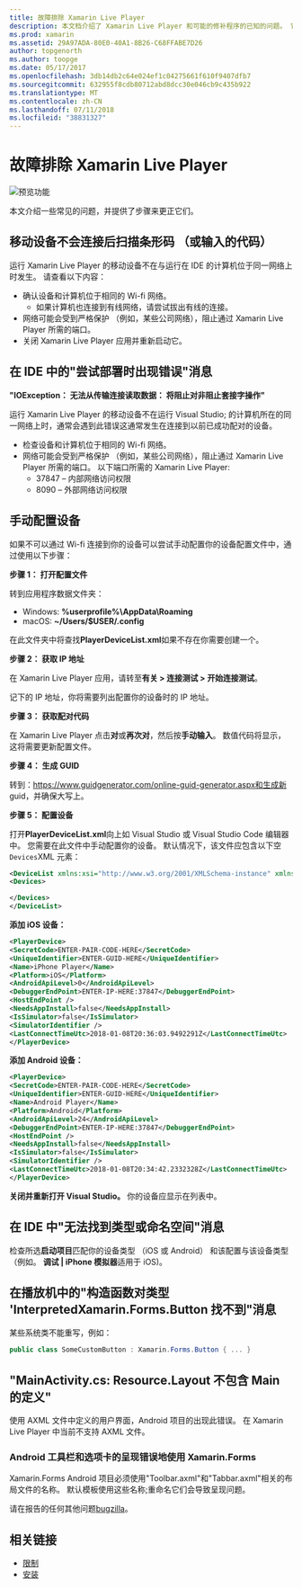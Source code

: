 ```yaml
---
title: 故障排除 Xamarin Live Player
description: 本文档介绍了 Xamarin Live Player 和可能的修补程序的已知的问题。 它讨论了连接问题、 配置问题和详细信息。
ms.prod: xamarin
ms.assetid: 29A97ADA-80E0-40A1-8B26-C68FFABE7D26
author: topgenorth
ms.author: toopge
ms.date: 05/17/2017
ms.openlocfilehash: 3db14db2c64e024ef1c04275661f610f9407dfb7
ms.sourcegitcommit: 632955f8cdb80712abd8dcc30e046cb9c435b922
ms.translationtype: MT
ms.contentlocale: zh-CN
ms.lasthandoff: 07/11/2018
ms.locfileid: "38831327"
---
```

# <a name="troubleshooting-xamarin-live-player"></a>故障排除 Xamarin Live Player

![预览功能](~/media/shared/preview.png)

本文介绍一些常见的问题，并提供了步骤来更正它们。

## <a name="mobile-device-does-not-connect-after-scanning-barcode-or-entering-code"></a>移动设备不会连接后扫描条形码 （或输入的代码）

运行 Xamarin Live Player 的移动设备不在与运行在 IDE 的计算机位于同一网络上时发生。 请查看以下内容：

- 确认设备和计算机位于相同的 Wi-fi 网络。
  - 如果计算机也连接到有线网络，请尝试拔出有线的连接。
- 网络可能会受到严格保护 （例如，某些公司网络），阻止通过 Xamarin Live Player 所需的端口。
- 关闭 Xamarin Live Player 应用并重新启动它。

## <a name="error-while-trying-to-deploy-message-in-ide"></a>在 IDE 中的"尝试部署时出现错误"消息

**"IOException： 无法从传输连接读取数据： 将阻止对非阻止套接字操作"**

运行 Xamarin Live Player 的移动设备不在运行 Visual Studio; 的计算机所在的同一网络上时，通常会遇到此错误这通常发生在连接到以前已成功配对的设备。

* 检查设备和计算机位于相同的 Wi-fi 网络。
* 网络可能会受到严格保护 （例如，某些公司网络），阻止通过 Xamarin Live Player 所需的端口。 以下端口所需的 Xamarin Live Player:
  * 37847 – 内部网络访问权限 
  * 8090 – 外部网络访问权限

## <a name="manually-configure-device"></a>手动配置设备

如果不可以通过 Wi-fi 连接到你的设备可以尝试手动配置你的设备配置文件中，通过使用以下步骤：

**步骤 1： 打开配置文件**

转到应用程序数据文件夹：

* Windows: **%userprofile%\AppData\Roaming**
* macOS: **~/Users/$USER/.config**

在此文件夹中将查找**PlayerDeviceList.xml**如果不存在你需要创建一个。

**步骤 2： 获取 IP 地址**

在 Xamarin Live Player 应用，请转至**有关 > 连接测试 > 开始连接测试**。

记下的 IP 地址，你将需要列出配置你的设备时的 IP 地址。

**步骤 3： 获取配对代码**

在 Xamarin Live Player 点击**对**或**再次对**，然后按**手动输入**。 数值代码将显示，这将需要更新配置文件。

**步骤 4： 生成 GUID**

转到：https://www.guidgenerator.com/online-guid-generator.aspx和生成新 guid，并确保大写上。

**步骤 5： 配置设备**

打开**PlayerDeviceList.xml**向上如 Visual Studio 或 Visual Studio Code 编辑器中。 您需要在此文件中手动配置你的设备。 默认情况下，该文件应包含以下空`Devices`XML 元素：

```xml
<DeviceList xmlns:xsi="http://www.w3.org/2001/XMLSchema-instance" xmlns:xsd="http://www.w3.org/2001/XMLSchema">
<Devices>

</Devices>
</DeviceList>
```

**添加 iOS 设备：**

```xml
<PlayerDevice>
<SecretCode>ENTER-PAIR-CODE-HERE</SecretCode>
<UniqueIdentifier>ENTER-GUID-HERE</UniqueIdentifier>
<Name>iPhone Player</Name>
<Platform>iOS</Platform>
<AndroidApiLevel>0</AndroidApiLevel>
<DebuggerEndPoint>ENTER-IP-HERE:37847</DebuggerEndPoint>
<HostEndPoint />
<NeedsAppInstall>false</NeedsAppInstall>
<IsSimulator>false</IsSimulator>
<SimulatorIdentifier />
<LastConnectTimeUtc>2018-01-08T20:36:03.9492291Z</LastConnectTimeUtc>
</PlayerDevice>
```

**添加 Android 设备：**

```xml
<PlayerDevice>
<SecretCode>ENTER-PAIR-CODE-HERE</SecretCode>
<UniqueIdentifier>ENTER-GUID-HERE</UniqueIdentifier>
<Name>Android Player</Name>
<Platform>Android</Platform>
<AndroidApiLevel>24</AndroidApiLevel>
<DebuggerEndPoint>ENTER-IP-HERE:37847</DebuggerEndPoint>
<HostEndPoint />
<NeedsAppInstall>false</NeedsAppInstall>
<IsSimulator>false</IsSimulator>
<SimulatorIdentifier />
<LastConnectTimeUtc>2018-01-08T20:34:42.2332328Z</LastConnectTimeUtc>
</PlayerDevice>
```

**关闭并重新打开 Visual Studio。** 你的设备应显示在列表中。

## <a name="type-or-namespace-cannot-be-found-message-in-ide"></a>在 IDE 中"无法找到类型或命名空间"消息

检查所选**启动项目**匹配你的设备类型 （iOS 或 Android） 和该配置与该设备类型 （例如。 **调试 | iPhone 模拟器**适用于 iOS)。

## <a name="constructor-on-type-interpretedxamarinformsbutton-not-found-message-in-player"></a>在播放机中的"构造函数对类型 'InterpretedXamarin.Forms.Button 找不到"消息

某些系统类不能重写，例如：

```csharp
public class SomeCustomButton : Xamarin.Forms.Button { ... }
```

## <a name="mainactivitycs-resourcelayout-does-not-contain-a-definition-for-main"></a>"MainActivity.cs: Resource.Layout 不包含 Main 的定义"

使用 AXML 文件中定义的用户界面，Android 项目的出现此错误。
在 Xamarin Live Player 中当前不支持 AXML 文件。

### <a name="android-toolbar-and-tabs-render-incorrectly-using-xamarinforms"></a>Android 工具栏和选项卡的呈现错误地使用 Xamarin.Forms

Xamarin.Forms Android 项目必须使用"Toolbar.axml"和"Tabbar.axml"相关的布局文件的名称。 默认模板使用这些名称;重命名它们会导致呈现问题。

请在报告的任何其他问题[bugzilla](https://aka.ms/live-player-report-issue)。

## <a name="related-links"></a>相关链接

- [限制](~/tools/live-player/limitations.md)
- [安装](~/tools/live-player/install.md)

